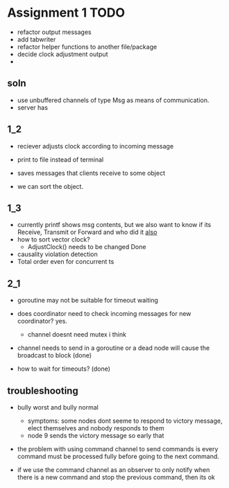 # Assignment 1 TODO
- refactor output messages
- add tabwriter
- refactor helper functions to another file/package
- decide clock adjustment output
- 

## soln
- use unbuffered channels of type Msg as means of communication. 
- server has 

## 1_2

- reciever adjusts clock according to incoming message
- print to file instead of terminal

- saves messages that clients receive to some object
- we can sort the object.

## 1_3
- currently printf shows msg contents, but we also want to know if its Receive, Transmit or Forward and who did it [also](#1_2)
- how to sort vector clock?
    - AdjustClock() needs to be changed Done
- causality violation detection
- Total order even for concurrent ts

## 2_1
- goroutine may not be suitable for timeout waiting
- does coordinator need to check incoming messages for new coordinator? yes.
    - channel doesnt need mutex i think

- channel needs to send in a goroutine or a dead node will cause the broadcast to block (done)
- how to wait for timeouts? (done)


## troubleshooting
- bully worst and bully normal
    - symptoms: some nodes dont seeme to respond to victory message, elect themselves and nobody responds to them 
    - node 9 sends the victory message so early that 

- the problem with using command channel to send commands is every command must be processed fully before going to the next command.
- if we use the command channel as an observer to only notify when there is a new command and stop the previous command, then its ok